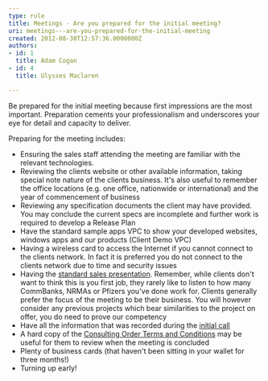 ```yaml
---
type: rule
title: Meetings - Are you prepared for the initial meeting?
uri: meetings---are-you-prepared-for-the-initial-meeting
created: 2012-08-30T12:57:36.0000000Z
authors:
- id: 1
  title: Adam Cogan
- id: 4
  title: Ulysses Maclaren

---
```




<span class='intro'> <p>
                    Be prepared for the initial meeting because first impressions are the most important.
                    Preparation cements your professionalism and underscores your&#160;​eye for detail and
                    capacity to deliver.
                </p> </span>

<p>Preparing for the meeting includes&#58;                </p>
                <ul>
                    <li>Ensuring the sales staff attending the meeting are familiar with the relevant technologies.</li>
                    <li>Reviewing the clients website or other available information, taking special note
                        nature of the clients business. It's also useful to remember the office locations
                        (e.g. one office, nationwide or international) and the year of commencement of business</li>
                    <li>Reviewing any specification documents the client may have provided. You may conclude
                        the current specs are incomplete and further work is required to develop a Release
                        Plan</li>
                    <li>Have the standard&#160;sample apps VPC to show your&#160;​developed websites, windows apps
                        and our products (Client Demo VPC)</li>
                    <li>Having a wireless card to access the Internet if you cannot connect to the clients
                        network. In fact it is preferred you do not connect to the clients network due to
                        time and security issues</li>
                    <li>Having the <a href="http&#58;//www.ssw.com.au/SSW/Company/SSWPresentation_ver4-5.pptx">
                        standard sales presentation</a>. Remember, while clients don't want to
                        think this is you first job, they rarely like to listen to how many CommBanks, NRMAs
                        or Pfizers you've done work for. Clients generally prefer the focus of the meeting
                        to be their business. You will however consider any previous projects which bear similarities
                        to the project on offer, you do need to prove our competency</li>
                    <li>Have all the information that was recorded during the <a href="http&#58;//www.ssw.com.au/SSW/Standards/Rules/RulesToBetterInboundCalls.aspx#Preparation">
                        initial call</a></li>
                    <li>A hard copy of the <a href="http&#58;//www.ssw.com.au/SSW/Standards/Forms/ConsultingOrderTermsConditions.aspx">
                        Consulting Order Terms and Conditions</a> may be useful for them to review when
                        the meeting is concluded</li>
                    <li>Plenty of business cards (that haven't been sitting in your wallet for three months!)</li>
                    <li>Turning up early!</li>
                </ul>



